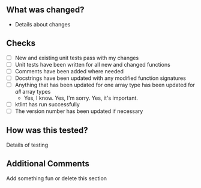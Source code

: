 ## What was changed?
- Details about changes

## Checks
- [ ] New and existing unit tests pass with my changes
- [ ] Unit tests have been written for all new and changed functions
- [ ] Comments have been added where needed
- [ ] Docstrings have been updated with any modified function signatures
- [ ] Anything that has been updated for one array type has been updated for *all* array types
  - Yes, I know. Yes, I'm sorry. Yes, it's important.
- [ ] ktlint has run successfully
- [ ] The version number has been updated if necessary

## How was this tested?
Details of testing

## Additional Comments
Add something fun or delete this section
